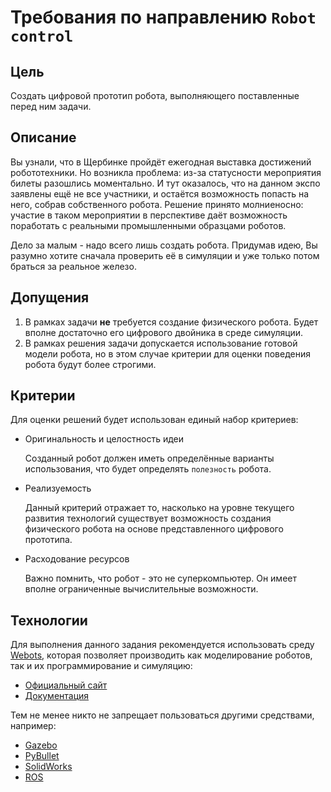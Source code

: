 # Требования по направлению `Robot control`

## Цель

Создать цифровой прототип робота, выполняющего поставленные перед ним задачи.

## Описание

Вы узнали, что в Щербинке пройдёт ежегодная выставка достижений робототехники. Но возникла проблема: из-за статусности мероприятия билеты разошлись моментально. И тут оказалось, что на данном экспо заявлены ещё не все участники, и остаётся возможность попасть на него, собрав собственного робота. Решение принято молниеносно: участие в таком мероприятии в перспективе даёт возможность поработать с реальными промышленными образцами роботов.

Дело за малым - надо всего лишь создать робота. Придумав идею, Вы разумно хотите сначала проверить её в симуляции и уже только потом браться за реальное железо.

## Допущения

1. В рамках задачи **не** требуется создание физического робота. Будет вполне достаточно его цифрового двойника в среде симуляции.
2. В рамках решения задачи допускается использование готовой модели робота, но в этом случае критерии для оценки поведения робота будут более строгими. 

## Критерии

Для оценки решений будет использован единый набор критериев:

* Оригинальность и целостность идеи

  Созданный робот должен иметь определённые варианты использования, что будет определять `полезность` робота.
  
* Реализуемость

  Данный критерий отражает то, насколько на уровне текущего развития технологий существует возможность создания физического робота на основе представленного цифрового прототипа. 

* Расходование ресурсов

  Важно помнить, что робот - это не суперкомпьютер. Он имеет вполне ограниченные вычислительные возможности.
  
## Технологии

Для выполнения данного задания рекомендуется использовать среду [Webots](https://cyberbotics.com/), которая позволяет производить как моделирование роботов, так и их программирование и симуляцию:
* [Официальный сайт](https://cyberbotics.com/)
* [Документация](https://cyberbotics.com/doc/guide/index)

Тем не менее никто не запрещает пользоваться другими средствами, например:
* [Gazebo](http://gazebosim.org/)
* [PyBullet](https://pybullet.org/)
* [SolidWorks](https://www.solidworks.com/ru)
* [ROS](https://www.ros.org/)
